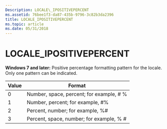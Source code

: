 ```yaml
---
Description: LOCALE\_IPOSITIVEPERCENT
ms.assetid: 76bee1f3-da87-435b-9796-3c82b3da2396
title: LOCALE_IPOSITIVEPERCENT
ms.topic: article
ms.date: 05/31/2018
---
```


# LOCALE\_IPOSITIVEPERCENT

**Windows 7 and later:** Positive percentage formatting pattern for the locale. Only one pattern can be indicated.



| Value | Format                                    |
|-------|-------------------------------------------|
| 0     | Number, space, percent; for example, \# % |
| 1     | Number, percent; for example, \#%         |
| 2     | Percent, number; for example, %\#         |
| 3     | Percent, space, number; for example, % \# |



 

 

 



